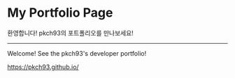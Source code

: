 # My Portfolio Page

환영합니다! pkch93의 포트폴리오를 만나보세요!

---

Welcome! See the pkch93's developer portfolio!

https://pkch93.github.io/
